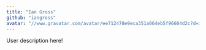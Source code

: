 ```yaml
---
title: "Ian Gross"
github: "iangross"
avatar: "//www.gravatar.com/avatar/ee712478e9eca351a064eb5f96604d2c?d=identicon"
---
```


User description here!
